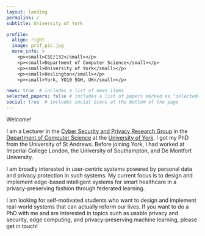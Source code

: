 ```yaml
---
layout: landing
permalink: /
subtitle: University of York

profile:
  align: right
  image: prof_pic.jpg
  more_info: >
    <p><small>CSE/132</small></p>
    <p><small>Department of Computer Science</small></p>
    <p><small>University of York</small></p>
    <p><small>Heslington</small></p>
    <p><small>York, YO10 5GH, UK</small></p>

news: true  # includes a list of news items
selected_papers: false # includes a list of papers marked as "selected={true}"
social: true  # includes social icons at the bottom of the page
---
```


Welcome!

I am a Lecturer in the [Cyber Security and Privacy Research
Group](https://www.cs.york.ac.uk/research/groups/cyber-security-and-privacy/) in
the [Department of Computer Science](https://www.cs.york.ac.uk/) at the
[University of York](https://www.york.ac.uk/). I got my PhD from the University
of St Andrews. Before joining York, I had worked at Imperial College London, the
University of Southampton, and De Montfort University.

I am broadly interested in user-centric systems powered by personal data and
privacy protection in such systems. My current focus is to design and implement
edge-based intelligent systems for smart healthcare in a privacy-preserving
fashion through federated learning.

I am looking for self-motivated students who want to design and implement
real-world systems that can actually reform our lives. If you want to do a PhD
with me and are interested in topics such as usable privacy and security, edge
computing, and privacy-preserving machine learning, please get in touch!